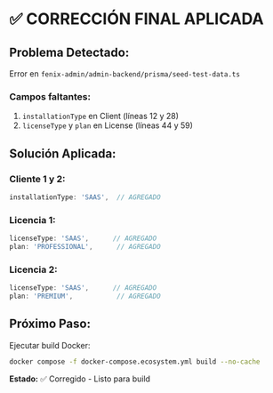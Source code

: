 # ✅ CORRECCIÓN FINAL APLICADA

## Problema Detectado:
Error en `fenix-admin/admin-backend/prisma/seed-test-data.ts`

### Campos faltantes:
1. `installationType` en Client (líneas 12 y 28)
2. `licenseType` y `plan` en License (líneas 44 y 59)

## Solución Aplicada:

### Cliente 1 y 2:
```typescript
installationType: 'SAAS',  // AGREGADO
```

### Licencia 1:
```typescript
licenseType: 'SAAS',      // AGREGADO
plan: 'PROFESSIONAL',      // AGREGADO
```

### Licencia 2:
```typescript
licenseType: 'SAAS',      // AGREGADO
plan: 'PREMIUM',           // AGREGADO
```

## Próximo Paso:
Ejecutar build Docker:
```bash
docker compose -f docker-compose.ecosystem.yml build --no-cache
```

**Estado:** ✅ Corregido - Listo para build
